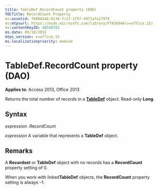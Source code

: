 ```yaml
---
title: TableDef.RecordCount property (DAO)
TOCTitle: RecordCount Property
ms:assetid: f8804244-0134-fc1f-1f5f-4971afe17974
ms:mtpsurl: https://msdn.microsoft.com/library/Ff836946(v=office.15)
ms:contentKeyID: 48548783
ms.date: 09/18/2015
mtps_version: v=office.15
ms.localizationpriority: medium
---
```


# TableDef.RecordCount property (DAO)


**Applies to**: Access 2013, Office 2013

Returns the total number of records in a **[TableDef](tabledef-object-dao.md)** object. Read-only **Long**.

## Syntax

*expression* .RecordCount

*expression* A variable that represents a **TableDef** object.

## Remarks

A **Recordset** or **TableDef** object with no records has a **RecordCount** property setting of 0.

When you work with linked**TableDef** objects, the **RecordCount** property setting is always –1.

